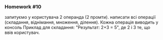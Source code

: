 ### Homework #10

запитуємо у користувача 2 операнда (2 промти).
написати всі операції (складання, віднімання, множення, ділення). Кожна операція виводить у консоль 
Приклад для складання: "Результат: 2+3 = 5", де 2 і 3 те, що ввів користувач.
